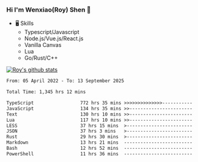 ### Hi I'm Wenxiao(Roy) Shen 👋
- 🖥 Skills
  - Typescript/Javascript
  - Node.js/Vue.js/React.js
  - Vanilla Canvas
  - Lua
  - Go/Rust/C++

[![Roy's github stats](https://github-readme-stats.vercel.app/api?username=RoyShen12&show_icons=true&theme=radical&hide=prs,contribs)](https://github.com/anuraghazra/github-readme-stats)
<!--START_SECTION:waka-->

```txt
From: 05 April 2022 - To: 13 September 2025

Total Time: 1,345 hrs 12 mins

TypeScript                 772 hrs 35 mins >>>>>>>>>>>>>>-----------   56.95 %
JavaScript                 134 hrs 35 mins >>-----------------------   09.92 %
Text                       130 hrs 10 mins >>-----------------------   09.60 %
Lua                        117 hrs 10 mins >>-----------------------   08.64 %
LESS                       37 hrs 15 mins  >------------------------   02.75 %
JSON                       37 hrs 3 mins   >------------------------   02.73 %
Rust                       29 hrs 30 mins  >------------------------   02.18 %
Markdown                   13 hrs 21 mins  -------------------------   00.98 %
Bash                       12 hrs 52 mins  -------------------------   00.95 %
PowerShell                 11 hrs 36 mins  -------------------------   00.86 %
```

<!--END_SECTION:waka-->
